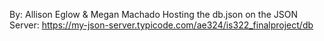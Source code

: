By: Allison Eglow & Megan Machado Hosting the db.json on the JSON Server: https://my-json-server.typicode.com/ae324/is322_finalproject/db
